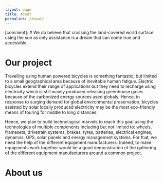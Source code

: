 ```yaml
---
layout: page
title: About
permalink: /about/
---
```


[comment]: # We do believe that crossing the land-covered world surface using the sun as only assistance is a dream that can come true and accessible.

# Our project
Travelling using human powered bicycles is something fantastic, but limited to a small geographical area because of inevitable human fatigue. Electric bicycles extend their range of applications but they need to recharge using electricity which is still mainly produced releasing greenhouse gases because of the carbonized energy sources used globaly. Hence, in response to surging demand for global environmental preservation, bicycles assisted by solar locally produced electricity may be the most eco-friendly means of touring for middle to long distances. 

Hence, we plan to build technological marvels to reach this goal using the technologies of multiple components including but not limited to: wheels, framesets, drivetrain systems, brakes, tyres, batteries, electrical engines, dynamos, GPS, solar panels and energy management systems. For that, we need the help of the different equipment manufacturers. Indeed, to make equipments work together would be a good demonstration of the gathering of the different equipment manufacturers around a common project.

# About us

